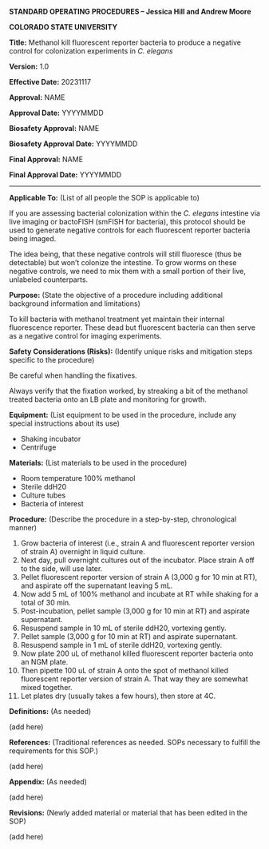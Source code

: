 **STANDARD OPERATING PROCEDURES – Jessica Hill and Andrew Moore**

**COLORADO STATE UNIVERSITY**

**Title:** Methanol kill fluorescent reporter bacteria to produce a negative control for colonization experiments in *C. elegans*

**Version:** 1.0		

**Effective Date:** 20231117

**Approval:** NAME								

**Approval Date:** YYYYMMDD

**Biosafety Approval:** NAME							

**Biosafety Approval Date:** YYYYMMDD

**Final Approval:** NAME								

**Final Approval Date:** YYYYMMDD

---

**Applicable To:** (List of all people the SOP is applicable to)

If you are assessing bacterial colonization within the *C. elegans* intestine via live imaging or bactoFISH (smFISH for bacteria), this protocol should be used to generate negative controls for each fluorescent reporter bacteria being imaged. 

The idea being, that these negative controls will still fluoresce (thus be detectable) but won’t colonize the intestine. To grow worms on these negative controls, we need to mix them with a small portion of their live, unlabeled counterparts.

**Purpose:** (State the objective of a procedure including additional background information and limitations)

To kill bacteria with methanol treatment yet maintain their internal fluorescence reporter. These dead but fluorescent bacteria can then serve as a negative control for imaging experiments. 

**Safety Considerations (Risks):** (Identify unique risks and mitigation steps specific to the procedure)

Be careful when handling the fixatives.

Always verify that the fixation worked, by streaking a bit of the methanol treated bacteria onto an LB plate and monitoring for growth.

**Equipment:** (List equipment to be used in the procedure, include any special instructions about its use)

- Shaking incubator
- Centrifuge

**Materials:** (List materials to be used in the procedure)

- Room temperature 100% methanol
- Sterile ddH20
- Culture tubes
- Bacteria of interest

**Procedure:** (Describe the procedure in a step-by-step, chronological manner)

1. Grow bacteria of interest (i.e., strain A and fluorescent reporter version of strain A) overnight in liquid culture. 
1. Next day, pull overnight cultures out of the incubator. Place strain A off to the side, will use later. 
1. Pellet fluorescent reporter version of strain A (3,000 g for 10 min at RT), and aspirate off the supernatant leaving 5 mL.  
1. Now add 5 mL of 100% methanol and incubate at RT while shaking for a total of 30 min. 
1. Post-incubation, pellet sample (3,000 g for 10 min at RT) and aspirate supernatant. 
1. Resuspend sample in 10 mL of sterile ddH20, vortexing gently. 
1. Pellet sample (3,000 g for 10 min at RT) and aspirate supernatant.
1. Resuspend sample in 1 mL of sterile ddH20, vortexing gently. 
1. Now plate 200 uL of methanol killed fluorescent reporter bacteria onto an NGM plate. 
1. Then pipette 100 uL of strain A onto the spot of methanol killed fluorescent reporter version of strain A. That way they are somewhat mixed together. 
1. Let plates dry (usually takes a few hours), then store at 4C. 

**Definitions:** (As needed)

(add here)

**References:** (Traditional references as needed. SOPs necessary to fulfill the requirements for this SOP.)

(add here)

**Appendix:** (As needed)

(add here)

**Revisions:** (Newly added material or material that has been edited in the SOP)

(add here)

